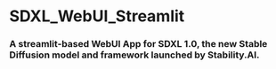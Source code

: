 # SDXL_WebUI_Streamlit
### A streamlit-based WebUI App for SDXL 1.0, the new Stable Diffusion model and framework launched by Stability.AI.
